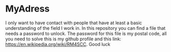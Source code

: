 # MyAdress
I only want to have contact with people that have at least a basic understanding of the field I work in. In this repository you can find a file that needs a password to unlock. The password for this file is my postal code, all you need to solve this is my github profile and this link: https://en.wikipedia.org/wiki/RM4SCC. Good luck

